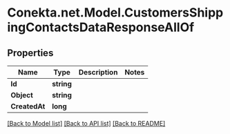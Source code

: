 # Conekta.net.Model.CustomersShippingContactsDataResponseAllOf

## Properties

Name | Type | Description | Notes
------------ | ------------- | ------------- | -------------
**Id** | **string** |  | 
**Object** | **string** |  | 
**CreatedAt** | **long** |  | 

[[Back to Model list]](../README.md#documentation-for-models) [[Back to API list]](../README.md#documentation-for-api-endpoints) [[Back to README]](../README.md)

